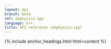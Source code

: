 ```yaml
---
layout: api
branch: beta
ref: dmphysics-cpp
language: C++
title: API reference (dmphysics-cpp)
---
```

{% include anchor_headings.html html=content %}